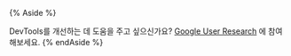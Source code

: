 {% Aside %}

DevTools를 개선하는 데 도움을 주고 싶으신가요? [Google User Research](https://google.qualtrics.com/jfe/form/SV_9YbKj35IGoGsDBj?reserved=1&utm_source=Website%20feature&Q_Language=en&utm_medium=own_web&utm_campaign=Q4&productTag=chrm&campaignDate=November2020&referral_code=UXFm430458) 에 참여해보세요.
{% endAside %}
